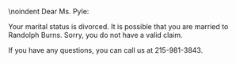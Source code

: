 
\noindent Dear Ms. Pyle:

Your marital status is divorced.
It is possible that you are married to Randolph Burns.
Sorry, you do not have a valid claim.

If you have any questions, you can call us at 215-981-3843.
